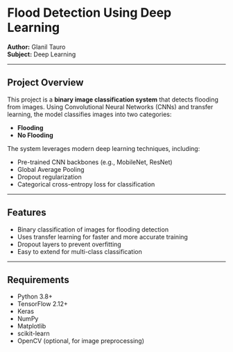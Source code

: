 # Flood Detection Using Deep Learning

**Author:** Glanil Tauro  
**Subject:** Deep Learning  

---

## Project Overview

This project is a **binary image classification system** that detects flooding from images. Using Convolutional Neural Networks (CNNs) and transfer learning, the model classifies images into two categories:

- **Flooding**
- **No Flooding**

The system leverages modern deep learning techniques, including:

- Pre-trained CNN backbones (e.g., MobileNet, ResNet)
- Global Average Pooling
- Dropout regularization
- Categorical cross-entropy loss for classification

---

## Features

- Binary classification of images for flooding detection
- Uses transfer learning for faster and more accurate training
- Dropout layers to prevent overfitting
- Easy to extend for multi-class classification

---

## Requirements

- Python 3.8+
- TensorFlow 2.12+
- Keras
- NumPy
- Matplotlib
- scikit-learn
- OpenCV (optional, for image preprocessing)


